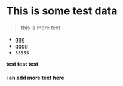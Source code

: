 # This is some test data





> this is more text

- ggg
- gggg
- sssss



**test test test**



#### i an add more text here

